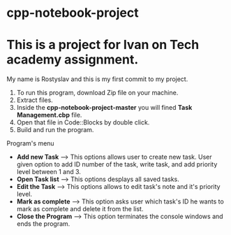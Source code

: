 # cpp-notebook-project
This is a project for Ivan on Tech academy assignment. 
==========
My name is Rostyslav and this is my first commit to my project. 

1. To run this program, download Zip file on your machine. 
2. Extract files. 
3. Inside the **cpp-notebook-project-master** you will fined **Task Management.cbp** file. 
4. Open that file in Code::Blocks by double click. 
5. Build and run the program.

  Program's menu
 
- **Add new Task**  --> This options allows user to create new task. User given option to add ID number of the task, write task, and add priority level between 1 and 3. 
- **Open Task list** --> This options desplays all saved tasks. 
- **Edit the Task** --> This options allows to edit task's note and it's priority level. 
- **Mark as complete** --> This option asks user which task's ID he wants to mark as complete and delete it from the list. 
- **Close the Program** --> This option terminates the console windows and ends the program. 
